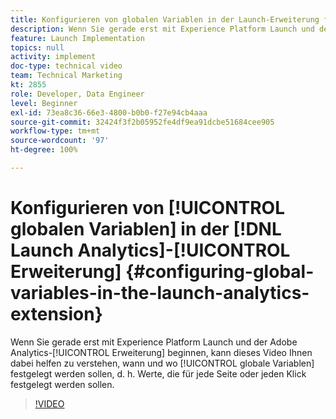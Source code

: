```yaml
---
title: Konfigurieren von globalen Variablen in der Launch-Erweiterung für Analytics
description: Wenn Sie gerade erst mit Experience Platform Launch und der Adobe Analytics-Erweiterung beginnen, kann dieses Video Ihnen dabei helfen zu verstehen, wann und wo globale Variablen festgelegt werden sollen, d. h. Werte, die für jede Seite oder jeden Klick festgelegt werden sollen.
feature: Launch Implementation
topics: null
activity: implement
doc-type: technical video
team: Technical Marketing
kt: 2855
role: Developer, Data Engineer
level: Beginner
exl-id: 73ea8c36-66e3-4800-b0b0-f27e94cb4aaa
source-git-commit: 32424f3f2b05952fe4df9ea91dcbe51684cee905
workflow-type: tm+mt
source-wordcount: '97'
ht-degree: 100%

---
```


# Konfigurieren von [!UICONTROL globalen Variablen] in der [!DNL Launch Analytics]-[!UICONTROL Erweiterung] {#configuring-global-variables-in-the-launch-analytics-extension}

Wenn Sie gerade erst mit Experience Platform Launch und der Adobe Analytics-[!UICONTROL Erweiterung] beginnen, kann dieses Video Ihnen dabei helfen zu verstehen, wann und wo [!UICONTROL globale Variablen] festgelegt werden sollen, d. h. Werte, die für jede Seite oder jeden Klick festgelegt werden sollen.

>[!VIDEO](https://video.tv.adobe.com/v/27181/?quality=9)
